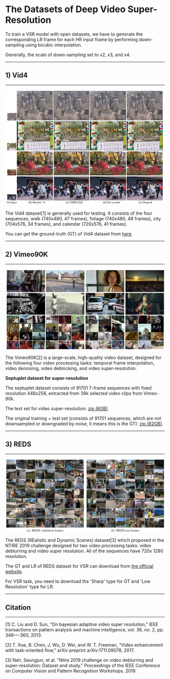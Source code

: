 # The Datasets of Deep Video Super-Resolution

To train a VSR model with open datasets, we have to generate the corresponding LR frame for each HR input frame by performing down-sampling using bicubic interpolation.

Generally, the scale of down-sampling set to x2, x3, and x4.

---

## 1) Vid4

---

<p align="center">
  <img src="./Image/vid4.png" width="800">
</p>

The Vid4 dataset[1] is generally used for testing. It consists of the four sequences, walk (740x480, 47 frames), foliage (740x480, 49 frames), city (704x576, 34 frames), and calendar (720x576, 41 frames).

You can get the ground-truth (GT) of Vid4 dataset from [here][vid4link].

[vid4link]: https://drive.google.com/drive/folders/1An6hF1oYkeWxfOBxxKm073mvgIFrBNDA

---

## 2) Vimeo90K

---

<img align="center" src="./Image/vimeo90k.png" width="800">

The Vimeo90K[2] is a large-scale, high-quality video dataset, designed for the following four video processing tasks: temporal frame interpolation, video denoising, video deblocking, and video super-resolution.

**Septuplet dataset for super-resolution**

The septuplet dataset consists of 91701 7-frame sequences with fixed resolution 448x256, extracted from 39k selected video clips from Vimeo-90k.

The test set for video super-resolution: [zip (6GB)][vimeo90k-testlink].

The original training + test set (consists of 91701 sequences, which are not downsampled or downgraded by noise, it means this is the GT): [zip (82GB)][vimeo90k-alllink].

[vimeo90k-testlink]: http://data.csail.mit.edu/tofu/testset/vimeo_super_resolution_test.zip
[vimeo90k-alllink]: http://data.csail.mit.edu/tofu/dataset/vimeo_septuplet.zip

---

## 3) REDS

---

<img align="center" src="./Image/reds.png" width="800">

The REDS (REalistic and Dynamic Scenes) dataset[3] which proposed in the NTIRE 2019 challenge designed for two video processing tasks: video deblurring and video super resolution. All of the sequences have 720x 1280 resolution.

The GT and LR of REDS dataset for VSR can download from [the official website][redslink].

For VSR task, you need to download the 'Sharp' type for GT and 'Low Resolution' type for LR.

[redslink]: https://seungjunnah.github.io/Datasets/reds.html

---

## Citation

---

[1] C. Liu and D. Sun, “On bayesian adaptive video super resolution,” IEEE transactions on pattern analysis and machine intelligence, vol. 36, no. 2, pp. 346—-360, 2013.

[2] T. Xue, B. Chen, J. Wu, D. Wei, and W. T. Freeman, “Video enhancement with task-oriented flow,” arXiv preprint arXiv:1711.09078, 2017.

[3] Nah, Seungjun, et al. "Ntire 2019 challenge on video deblurring and super-resolution: Dataset and study." Proceedings of the IEEE Conference on Computer Vision and Pattern Recognition Workshops. 2019.
